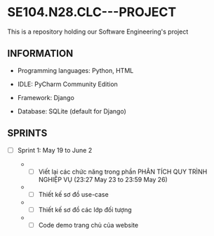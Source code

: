 # SE104.N28.CLC---PROJECT
This is a repository holding our Software Engineering's project

## INFORMATION

  - Programming languages: Python, HTML

  - IDLE: PyCharm Community Edition

  - Framework: Django

  - Database: SQLite (default for Django)

## SPRINTS

- [ ] Sprint 1: May 19 to June 2 

  + - [ ] Viết lại các chức năng trong phần PHÂN TÍCH QUY TRÌNH NGHIỆP VỤ (23:27 May 23 to 23:59 May 26)

  + - [ ] Thiết kế sơ đồ use-case 
  
  + - [ ] Thiết kế sơ đồ các lớp đối tượng

  + - [ ] Code demo trang chủ của website
